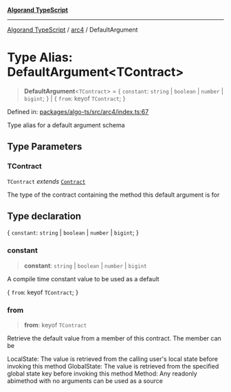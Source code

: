 [**Algorand TypeScript**](../../README.md)

***

[Algorand TypeScript](../../modules.md) / [arc4](../README.md) / DefaultArgument

# Type Alias: DefaultArgument\<TContract\>

> **DefaultArgument**\<`TContract`\> = \{ `constant`: `string` \| `boolean` \| `number` \| `bigint`; \} \| \{ `from`: keyof `TContract`; \}

Defined in: [packages/algo-ts/src/arc4/index.ts:67](https://github.com/algorandfoundation/puya-ts/blob/main/packages/algo-ts/src/arc4/index.ts#L67)

Type alias for a default argument schema

## Type Parameters

### TContract

`TContract` *extends* [`Contract`](../classes/Contract.md)

The type of the contract containing the method this default argument is for

## Type declaration

\{ `constant`: `string` \| `boolean` \| `number` \| `bigint`; \}

### constant

> **constant**: `string` \| `boolean` \| `number` \| `bigint`

A compile time constant value to be used as a default

\{ `from`: keyof `TContract`; \}

### from

> **from**: keyof `TContract`

Retrieve the default value from a member of this contract. The member can be

LocalState: The value is retrieved from the calling user's local state before invoking this method
GlobalState: The value is retrieved from the specified global state key before invoking this method
Method: Any readonly abimethod with no arguments can be used as a source
